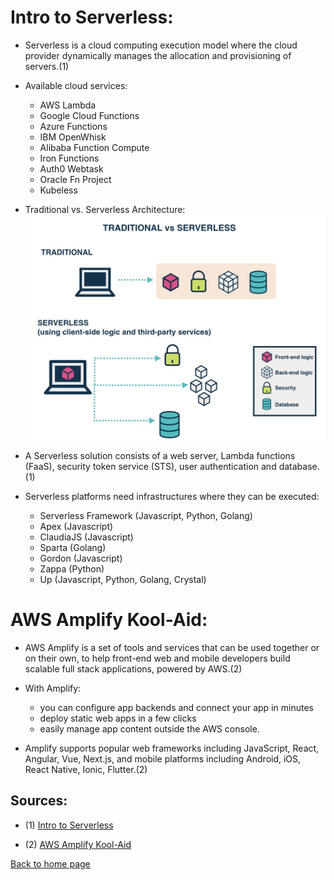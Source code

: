 # **Intro to Serverless:**

- Serverless is a cloud computing execution model where the cloud provider dynamically manages the allocation and provisioning of servers.(1)

- Available cloud services:

  - AWS Lambda
  - Google Cloud Functions
  - Azure Functions
  - IBM OpenWhisk
  - Alibaba Function Compute
  - Iron Functions
  - Auth0 Webtask
  - Oracle Fn Project
  - Kubeless

- Traditional vs. Serverless Architecture:
  ![serverless](./img/serverless.jpeg)

- A Serverless solution consists of a web server, Lambda functions (FaaS), security token service (STS), user authentication and database.(1)

- Serverless platforms need infrastructures where they can be executed:
  - Serverless Framework (Javascript, Python, Golang)
  - Apex (Javascript)
  - ClaudiaJS (Javascript)
  - Sparta (Golang)
  - Gordon (Javascript)
  - Zappa (Python)
  - Up (Javascript, Python, Golang, Crystal)

# **AWS Amplify Kool-Aid:**

- AWS Amplify is a set of tools and services that can be used together or on their own, to help front-end web and mobile developers build scalable full stack applications, powered by AWS.(2)

- With Amplify:

  - you can configure app backends and connect your app in minutes
  - deploy static web apps in a few clicks
  - easily manage app content outside the AWS console.

- Amplify supports popular web frameworks including JavaScript, React, Angular, Vue, Next.js, and mobile platforms including Android, iOS, React Native, Ionic, Flutter.(2)

## Sources:

- (1) [Intro to Serverless](https://hackernoon.com/what-is-serverless-architecture-what-are-its-pros-and-cons-cc4b804022e9)

- (2) [AWS Amplify Kool-Aid](https://aws.amazon.com/amplify/)

[Back to home page](../README.md)
